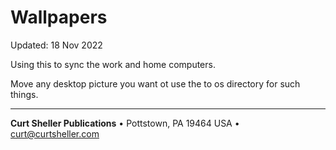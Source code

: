 # Wallpapers
Updated: 18 Nov 2022

Using this to sync the work and home computers.

Move any desktop picture you want ot use the to os directory for such things.

----

**Curt Sheller Publications** &bull; Pottstown, PA 19464 USA &bull; curt@curtsheller.com